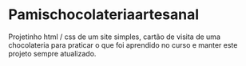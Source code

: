 # Pamischocolateriaartesanal

 Projetinho html / css de um site simples, cartão de visita de uma chocolateria para praticar o que foi aprendido no curso e manter este projeto sempre atualizado.
